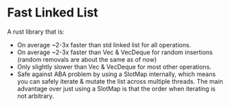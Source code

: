 # Fast Linked List

A rust library that is:
- On average ~2-3x faster than std linked list for all operations.
- On average ~2-3x faster than Vec & VecDeque for random insertions (random removals are about the same as of now)
- Only slightly slower than Vec & VecDeque for most other operations.
- Safe against ABA problem by using a SlotMap internally, which means you can safely iterate & mutate the list across multiple threads. The main advantage over just using a SlotMap is that the order when iterating is not arbitrary.